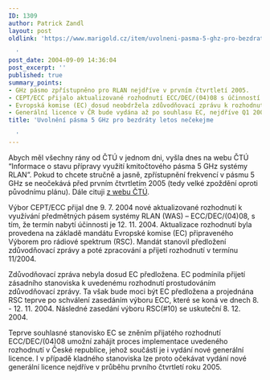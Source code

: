```yaml
---
ID: 1309
author: Patrick Zandl
layout: post
oldlink: 'https://www.marigold.cz/item/uvolneni-pasma-5-ghz-pro-bezdraty-letos-necekejme

  '
post_date: 2004-09-09 14:36:04
post_excerpt: ''
published: true
summary_points:
- GHz pásmo zpřístupněno pro RLAN nejdříve v prvním čtvrtletí 2005.
- CEPT/ECC přijalo aktualizované rozhodnutí ECC/DEC/(04)08 s účinností 12. 11. 2004.
- Evropská komise (EC) dosud neobdržela zdůvodňovací zprávu k rozhodnutí.
- Generální licence v ČR bude vydána až po souhlasu EC, nejdříve Q1 2005.
title: 'Uvolnění pásma 5 GHz pro bezdráty letos nečekejme

  '
---
```


<p>
Abych měl všechny rány od ČTÚ v jednom dni, vyšla dnes na webu ČTÚ &#8220;Informace o stavu přípravy využití kmitočtového pásma 5 GHz systémy RLAN&#8221;. Pokud to chcete stručně a jasně, zpřístupnění frekvencí v pásmu 5 GHz se neočekává před prvním čtvrtletím 2005 (tedy velké zpoždění oproti původnímu plánu). Dále cituji <a href="http://www.ctu.cz/art.php?iSearch=&amp;iArt=452">z webu ČTÚ</a>.</p>

<p>
Výbor CEPT/ECC přijal dne 9. 7. 2004 nové aktualizované rozhodnutí k využívání předmětných pásem systémy RLAN (WAS) – ECC/DEC/(04)08, s tím, že termín nabytí účinnosti je 12. 11. 2004. Aktualizace rozhodnutí byla provedena na základě mandátu Evropské komise (EC) připraveného Výborem pro rádiové spektrum (RSC). Mandát stanovil předložení  zdůvodňovací zprávy a poté zpracování a přijetí rozhodnutí v termínu 11/2004.</p>

<p>
      Zdůvodňovací zpráva nebyla dosud EC předložena. EC podmínila přijetí zásadního stanoviska k uvedenému rozhodnutí prostudováním zdůvodňovací zprávy. Ta však bude moci být EC předložena a projednána RSC teprve po schválení zasedáním výboru ECC, které se koná ve dnech 8. - 12. 11. 2004. Následné zasedání výboru RSC(#10) se uskuteční 8. 12. 2004.</p>

<p>
      Teprve souhlasné stanovisko EC se zněním přijatého rozhodnutí ECC/DEC/(04)08 umožní zahájit proces implementace uvedeného rozhodnutí v České republice, jehož součástí je i vydání nové generální licence. I v případě kladného stanoviska lze proto očekávat vydání nové generální licence nejdříve v průběhu prvního čtvrtletí roku 2005.
</p>